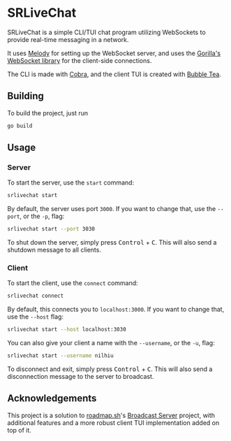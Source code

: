 # SRLiveChat

SRLiveChat is a simple CLI/TUI chat program utilizing WebSockets to provide
real-time messaging in a network.

It uses [Melody](https://github.com/olahol/melody) for setting up the WebSocket
server, and uses the [Gorilla's WebSocket library](https://github.com/gorilla/websocket)
for the client-side connections.

The CLI is made with [Cobra](https://cobra.dev), and the client TUI is created
with [Bubble Tea](https://github.com/charmbracelet/bubbletea).

## Building

To build the project, just run

```bash
go build
```

## Usage

### Server

To start the server, use the `start` command:

```bash
srlivechat start
```

By default, the server uses port `3000`. If you want to change that, use the
`--port`, or the `-p`, flag:

```bash
srlivechat start --port 3030
```

To shut down the server, simply press <kbd>Control</kbd> + <kbd>C</kbd>. This
will also send a shutdown message to all clients.

### Client

To start the client, use the `connect` command:

```bash
srlivechat connect
```

By default, this connects you to `localhost:3000`. If you want to change that,
use the `--host` flag:

```bash
srlivechat start --host localhost:3030
```

You can also give your client a name with the `--username`, or the `-u`, flag:

```bash
srlivechat start --username nilhiu
```

To disconnect and exit, simply press <kbd>Control</kbd> + <kbd>C</kbd>. This
will also send a disconnection message to the server to broadcast.

## Acknowledgements

This project is a solution to [roadmap.sh](https://roadmap.sh)'s
[Broadcast Server](https://roadmap.sh/projects/broadcast-server) project, with
additional features and a more robust client TUI implementation added on top of
it.
